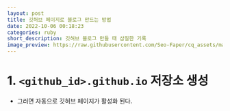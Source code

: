 ```yaml
---
layout: post
title: 깃허브 페이지로 블로그 만드는 방법
date: 2022-10-06 00:18:23
categories: ruby
short_description: 깃허브 블로그 만들 때 삽질한 기록
image_preview: https://raw.githubusercontent.com/Seo-Faper/cq_assets/master/heroes/cos_pr_17_17.png
---
```


# 1. `<github_id>.github.io` 저장소 생성
- 그러면 자동으로 깃허브 페이지가 활성화 된다.
